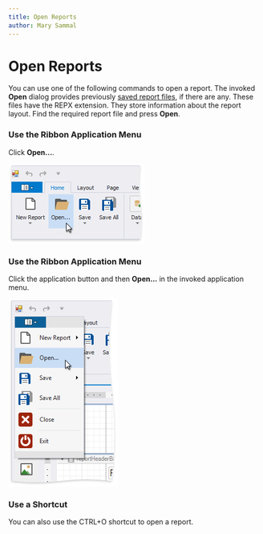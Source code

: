 ```yaml
---
title: Open Reports
author: Mary Sammal
---
```

# Open Reports

You can use one of the following commands to open a report. The invoked **Open** dialog provides previously [saved report files](save-reports.md), if there are any. These files have the REPX extension. They store information about the report layout. Find the required report file and press **Open**.

### Use the Ribbon Application Menu

Click **Open...**.

![eurd-win-ribbon-open-reports](../../../images/eurd-win-ribbon-open-reports.png)


### Use the Ribbon Application Menu

Click the application button and then **Open...** in the invoked application menu.

![eurd-win-ribbon-open-reports](../../../images/eurd-win-application-menu-open-reports.png)

### Use a Shortcut

You can also use the CTRL+O shortcut to open a report.
